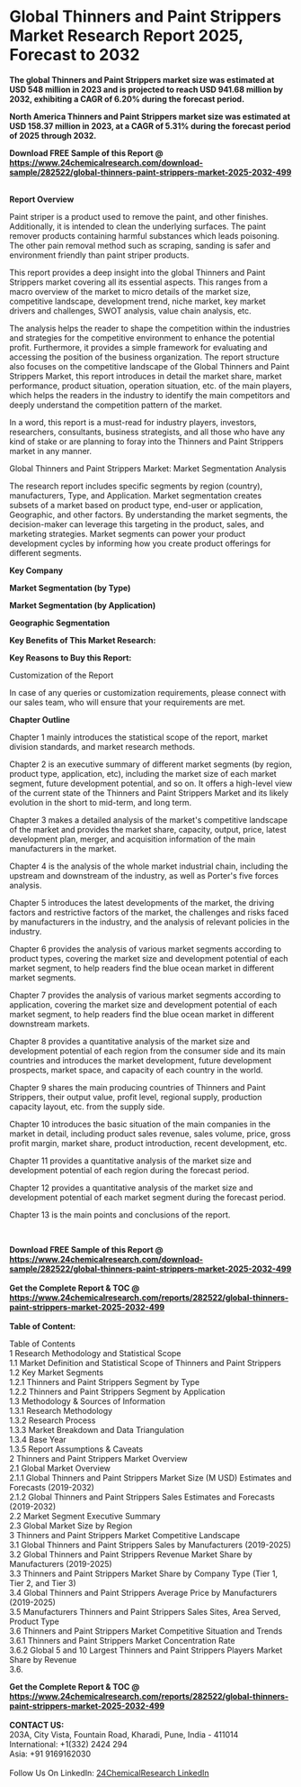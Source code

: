 <h1>Global Thinners and Paint Strippers Market Research Report 2025, Forecast to 2032</h1><p><strong>The global Thinners and Paint Strippers market size was estimated at USD 548 million in 2023 and is projected to reach USD 941.68 million by 2032, exhibiting a CAGR of 6.20% during the forecast period.</strong></p><p>
</p><p><strong>North America Thinners and Paint Strippers market size was estimated at USD 158.37 million in 2023, at a CAGR of 5.31% during the forecast period of 2025 through 2032.</strong></p><div><b>Download FREE Sample of this Report @ 
            <a href="https://www.24chemicalresearch.com/download-sample/282522/global-thinners-paint-strippers-market-2025-2032-499">
            https://www.24chemicalresearch.com/download-sample/282522/global-thinners-paint-strippers-market-2025-2032-499</a></b></div><br><p>
</p><p><strong>Report Overview</strong></p><p>
</p><p>Paint striper is a product used to remove the paint, and other finishes. Additionally, it is intended to clean the underlying surfaces. The paint remover products containing harmful substances which leads poisoning. The other pain removal method such as scraping, sanding is safer and environment friendly than paint striper products.</p><p>
</p><p>This report provides a deep insight into the global Thinners and Paint Strippers market covering all its essential aspects. This ranges from a macro overview of the market to micro details of the market size, competitive landscape, development trend, niche market, key market drivers and challenges, SWOT analysis, value chain analysis, etc.</p><p>
</p><p>The analysis helps the reader to shape the competition within the industries and strategies for the competitive environment to enhance the potential profit. Furthermore, it provides a simple framework for evaluating and accessing the position of the business organization. The report structure also focuses on the competitive landscape of the Global Thinners and Paint Strippers Market, this report introduces in detail the market share, market performance, product situation, operation situation, etc. of the main players, which helps the readers in the industry to identify the main competitors and deeply understand the competition pattern of the market.</p><p>
In a word, this report is a must-read for industry players, investors, researchers, consultants, business strategists, and all those who have any kind of stake or are planning to foray into the Thinners and Paint Strippers market in any manner.</p><p>
Global Thinners and Paint Strippers Market: Market Segmentation Analysis</p><p>
The research report includes specific segments by region (country), manufacturers, Type, and Application. Market segmentation creates subsets of a market based on product type, end-user or application, Geographic, and other factors. By understanding the market segments, the decision-maker can leverage this targeting in the product, sales, and marketing strategies. Market segments can power your product development cycles by informing how you create product offerings for different segments.</p><p>
</p><p><strong>Key Company</strong></p><p>
</p><p>
</p><p><strong>Market Segmentation (by Type)</strong></p><p>
</p><p>
</p><p><strong>Market Segmentation (by Application)</strong></p><p>
</p><p>
</p><p><strong>Geographic Segmentation</strong></p><p>
</p><p>
</p><p><strong>Key Benefits of This Market Research:</strong></p><p>
</p><p>
</p><p><strong>Key Reasons to Buy this Report:</strong></p><p>
</p><p>
</p><p>Customization of the Report</p><p>
In case of any queries or customization requirements, please connect with our sales team, who will ensure that your requirements are met.</p><p>
</p><p><strong>Chapter Outline</strong></p><p>
</p><p>Chapter 1 mainly introduces the statistical scope of the report, market division standards, and market research methods.</p><p>
Chapter 2 is an executive summary of different market segments (by region, product type, application, etc), including the market size of each market segment, future development potential, and so on. It offers a high-level view of the current state of the Thinners and Paint Strippers Market and its likely evolution in the short to mid-term, and long term.</p><p>
Chapter 3 makes a detailed analysis of the market's competitive landscape of the market and provides the market share, capacity, output, price, latest development plan, merger, and acquisition information of the main manufacturers in the market.</p><p>
Chapter 4 is the analysis of the whole market industrial chain, including the upstream and downstream of the industry, as well as Porter's five forces analysis.</p><p>
Chapter 5 introduces the latest developments of the market, the driving factors and restrictive factors of the market, the challenges and risks faced by manufacturers in the industry, and the analysis of relevant policies in the industry.</p><p>
Chapter 6 provides the analysis of various market segments according to product types, covering the market size and development potential of each market segment, to help readers find the blue ocean market in different market segments.</p><p>
Chapter 7 provides the analysis of various market segments according to application, covering the market size and development potential of each market segment, to help readers find the blue ocean market in different downstream markets.</p><p>
Chapter 8 provides a quantitative analysis of the market size and development potential of each region from the consumer side and its main countries and introduces the market development, future development prospects, market space, and capacity of each country in the world.</p><p>
Chapter 9 shares the main producing countries of Thinners and Paint Strippers, their output value, profit level, regional supply, production capacity layout, etc. from the supply side.</p><p>
Chapter 10 introduces the basic situation of the main companies in the market in detail, including product sales revenue, sales volume, price, gross profit margin, market share, product introduction, recent development, etc.</p><p>
Chapter 11 provides a quantitative analysis of the market size and development potential of each region during the forecast period.</p><p>
Chapter 12 provides a quantitative analysis of the market size and development potential of each market segment during the forecast period.</p><p>
Chapter 13 is the main points and conclusions of the report.</p><p>
 </p><div><b>Download FREE Sample of this Report @ 
            <a href="https://www.24chemicalresearch.com/download-sample/282522/global-thinners-paint-strippers-market-2025-2032-499">
            https://www.24chemicalresearch.com/download-sample/282522/global-thinners-paint-strippers-market-2025-2032-499</a></b></div><br><div><b>Get the Complete Report & TOC @ 
            <a href="https://www.24chemicalresearch.com/reports/282522/global-thinners-paint-strippers-market-2025-2032-499">
            https://www.24chemicalresearch.com/reports/282522/global-thinners-paint-strippers-market-2025-2032-499</a></b></div><br>
            <b>Table of Content:</b><p>Table of Contents<br />
1 Research Methodology and Statistical Scope<br />
1.1 Market Definition and Statistical Scope of Thinners and Paint Strippers<br />
1.2 Key Market Segments<br />
1.2.1 Thinners and Paint Strippers Segment by Type<br />
1.2.2 Thinners and Paint Strippers Segment by Application<br />
1.3 Methodology & Sources of Information<br />
1.3.1 Research Methodology<br />
1.3.2 Research Process<br />
1.3.3 Market Breakdown and Data Triangulation<br />
1.3.4 Base Year<br />
1.3.5 Report Assumptions & Caveats<br />
2 Thinners and Paint Strippers Market Overview<br />
2.1 Global Market Overview<br />
2.1.1 Global Thinners and Paint Strippers Market Size (M USD) Estimates and Forecasts (2019-2032)<br />
2.1.2 Global Thinners and Paint Strippers Sales Estimates and Forecasts (2019-2032)<br />
2.2 Market Segment Executive Summary<br />
2.3 Global Market Size by Region<br />
3 Thinners and Paint Strippers Market Competitive Landscape<br />
3.1 Global Thinners and Paint Strippers Sales by Manufacturers (2019-2025)<br />
3.2 Global Thinners and Paint Strippers Revenue Market Share by Manufacturers (2019-2025)<br />
3.3 Thinners and Paint Strippers Market Share by Company Type (Tier 1, Tier 2, and Tier 3)<br />
3.4 Global Thinners and Paint Strippers Average Price by Manufacturers (2019-2025)<br />
3.5 Manufacturers Thinners and Paint Strippers Sales Sites, Area Served, Product Type<br />
3.6 Thinners and Paint Strippers Market Competitive Situation and Trends<br />
3.6.1 Thinners and Paint Strippers Market Concentration Rate<br />
3.6.2 Global 5 and 10 Largest Thinners and Paint Strippers Players Market Share by Revenue<br />
3.6.</p><div><b>Get the Complete Report & TOC @ 
            <a href="https://www.24chemicalresearch.com/reports/282522/global-thinners-paint-strippers-market-2025-2032-499">
            https://www.24chemicalresearch.com/reports/282522/global-thinners-paint-strippers-market-2025-2032-499</a></b></div><br><b>CONTACT US:</b><br>
            203A, City Vista, Fountain Road, Kharadi, Pune, India - 411014<br>
            International: +1(332) 2424 294<br>
            Asia: +91 9169162030 <br><br>
            Follow Us On LinkedIn: <a href="https://www.linkedin.com/company/24chemicalresearch/">24ChemicalResearch LinkedIn</a>